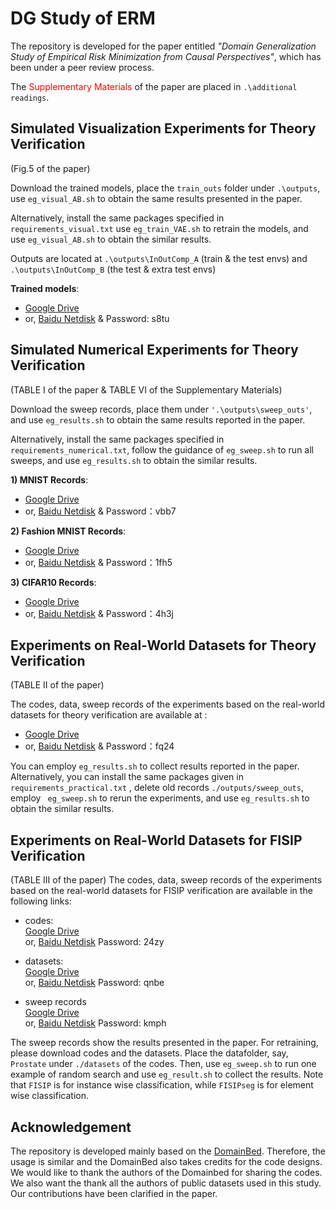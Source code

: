 # DG Study of ERM

The repository is developed for the paper entitled
_"Domain Generalization Study of Empirical Risk Minimization from Causal
Perspectives"_, which has been under a peer review process.

The  <font color=red>Supplementary Materials </font> of the paper
are placed in `.\additional readings`.

## Simulated Visualization Experiments for Theory Verification
(Fig.5 of the paper)

Download the trained models, place the `train_outs` folder 
under `.\outputs`, use `eg_visual_AB.sh` to obtain the same
results presented in the paper.

Alternatively, install the same packages specified in `requirements_visual.txt`
use `eg_train_VAE.sh` to retrain the models, and use 
`eg_visual_AB.sh` to obtain the similar results.

Outputs are located at `.\outputs\InOutComp_A` (train & the test envs) 
and `.\outputs\InOutComp_B` (the test & extra test envs)

**Trained models**:
+ [Google Drive](https://drive.google.com/file/d/1vnIjwPJu6UeSXa69SVJtpTxr7TKWcHNX/view?usp=sharing)
+ or, [Baidu Netdisk](https://pan.baidu.com/s/1CndW1WNe1p2i8P4RZusrbA?pwd=s8tu)
& Password: s8tu

## Simulated Numerical Experiments for Theory Verification
(TABLE I of the paper & TABLE VI of the Supplementary Materials)

Download the sweep records, place them under `'.\outputs\sweep_outs'`,
and use `eg_results.sh` to obtain the same results reported in the paper.   

Alternatively, install the same packages
specified in `requirements_numerical.txt`, follow the guidance of 
`eg_sweep.sh` to run all sweeps, and use `eg_results.sh` to
obtain the similar results.

**1) MNIST Records**:   
+ [Google Drive](https://drive.google.com/file/d/1V6xuP210PSgBtNMu7Jwh86kFVA-nPSG8/view?usp=sharing)  
+ or, [Baidu Netdisk](https://pan.baidu.com/s/1AGVbNHtz2_bZvEDXy-F0rA?pwd=vbb7)
& Password：vbb7

**2) Fashion MNIST Records**: 
+ [Google Drive](https://drive.google.com/file/d/1MGlA8gblGNGpAMguQejPYNFX8FmPnA5i/view?usp=sharing)  
+ or, [Baidu Netdisk](https://pan.baidu.com/s/1ZxiyYC8V8VG-x4Ew2vufSA?pwd=1fh5)
& Password：1fh5

**3) CIFAR10 Records**: 
+ [Google Drive](https://drive.google.com/file/d/1gDBklIvbB8BG5iHQ2BIqqYHtaDz1KkMM/view?usp=sharing)  
+ or, [Baidu Netdisk](https://pan.baidu.com/s/1XNsuc7mjTpsL9dorZS74vA?pwd=4h3j)
& Password：4h3j

## Experiments on Real-World Datasets for Theory Verification
(TABLE II of the paper)

The codes, data, sweep records of the experiments based on 
the real-world datasets for theory verification are available at :

+ [Google Drive](https://drive.google.com/file/d/1zTEM5_BGZo-FXncEkxE7baOKAQYj1ir_/view?usp=sharing)  
+ or, [Baidu Netdisk](https://pan.baidu.com/s/1ujjqYQaIV7s1P5757Ut7wQ?pwd=fq24)
& Password：fq24

You can employ `eg_results.sh` to collect results reported in the paper. 
Alternatively, you can install the same packages given in `requirements_practical.txt`
, delete old records `./outputs/sweep_outs`, employ ` eg_sweep.sh` to rerun the
experiments, and use `eg_results.sh` to obtain the similar results.

## Experiments on Real-World Datasets for FISIP Verification
(TABLE III of the paper)
The codes, data, sweep records of the experiments based on 
the real-world datasets for FISIP verification are available
in the following links:

+ codes:\
[Google Drive](https://drive.google.com/file/d/1TsU5P7fOHCmP7I0TwdKtzmKRWpx8ZHOI/view?usp=sharing)\
or,
[Baidu Netdisk](https://pan.baidu.com/s/1VkStvcOAA4B1uw4nXcMSxA?pwd=24zy) 
Password: 24zy

+ datasets:\
[Google Drive](https://drive.google.com/file/d/1zHB-UuWONpQrR93WhDk9w0D-pDGG5SRS/view?usp=sharing)\
or,
[Baidu Netdisk](https://pan.baidu.com/s/17QsQnmwrdexupUUP8cfkUQ?pwd=qnbe) 
Password: qnbe

+ sweep records\
[Google Drive](https://drive.google.com/file/d/1t5ObDhjfXBjrOm1-J0jJzbBy8DpPAAGX/view?usp=sharing)\
or,
[Baidu Netdisk](https://pan.baidu.com/s/1GWtP1Wk6pxxvKRB8SLbTWA?pwd=kmph)
Password: kmph

The sweep records show the results presented in the paper. For retraining,
please download codes and the datasets. Place the datafolder, say, 
`Prostate` under `./datasets` of the codes. Then, use `eg_sweep.sh` to run one example of random search and use `eg_result.sh` to collect the results. Note that `FISIP` is for 
instance wise classification, while `FISIPseg` is for element wise classification.


## Acknowledgement
The repository is developed mainly based on the 
[DomainBed](https://github.com/facebookresearch/DomainBed). 
Therefore, the usage is similar and the DomainBed also takes
credits for the code designs. We would like to thank the authors
of the Domainbed for sharing the codes. We also want the thank all
the authors of public datasets used in this study. Our contributions have
been clarified in the paper. 